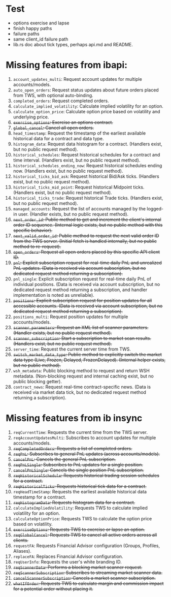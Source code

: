 # Test
- options exercise and lapse
- finish happy paths
- failure paths
- same client_id failure path
- lib.rs doc about tick types, perhaps api.md and README.

# Missing features from ibapi:
1.  `account_updates_multi`: Request account updates for multiple accounts/models.
2.  `auto_open_orders`: Request status updates about future orders placed from TWS, with optional auto-binding.
3.  `completed_orders`: Request completed orders.
4.  `calculate_implied_volatility`: Calculate implied volatility for an option.
5.  `calculate_option_price`: Calculate option price based on volatility and underlying price.
6.  ~~`exercise_options`: Exercise an options contract.~~
7.  ~~`global_cancel`: Cancel all open orders.~~
8.  `head_timestamp`: Request the timestamp of the earliest available historical data for a contract and data type.
9.  `histogram_data`: Request data histogram for a contract. (Handlers exist, but no public request method).
10. `historical_schedules`: Request historical schedules for a contract and time interval. (Handlers exist, but no public request
method).
11. `historical_schedules_ending_now`: Request historical schedules ending now. (Handlers exist, but no public request method).
12. `historical_ticks_bid_ask`: Request historical Bid/Ask ticks. (Handlers exist, but no public request method).
13. `historical_ticks_mid_point`: Request historical Midpoint ticks. (Handlers exist, but no public request method).
14. `historical_ticks_trade`: Request historical Trade ticks. (Handlers exist, but no public request method).
15. `managed_accounts`: Request the list of accounts managed by the logged-in user. (Handler exists, but no public request method).
16. ~~`next_order_id`: Public method to get and increment the client's internal order ID sequence. (Internal logic exists, but no
public method with this specific behavior).~~
17. ~~`next_valid_order_id`: Public method to request the next valid order ID from the TWS server. (Initial fetch is handled
internally, but no public method to re-request).~~
18. ~~`open_orders`: Request all open orders placed by this specific API client ID.~~
19. ~~`pnl`: Explicit subscription request for real-time daily PnL and unrealized PnL updates. (Data is received via account
subscription, but no dedicated request method returning a subscription).~~
20. `pnl_single`: Explicit subscription request for real-time daily PnL of individual positions. (Data is received via account
subscription, but no dedicated request method returning a subscription, and handler implementation is noted as unreliable).
21. ~~`positions`: Explicit subscription request for position updates for all accessible accounts. (Data is received via account
subscription, but no dedicated request method returning a subscription).~~
22. `positions_multi`: Request position updates for multiple accounts/models.
23. ~~`scanner_parameters`: Request an XML list of scanner parameters. (Handler exists, but no public request method).~~
24. ~~`scanner_subscription`: Start a subscription to market scan results. (Handlers exist, but no public request method).~~
25. `server_time`: Request the current server time from TWS.
26. ~~`switch_market_data_type`: Public method to explicitly switch the market data type (Live, Frozen, Delayed, FrozenDelayed).
(Internal helper exists, but no public method).~~
27. `wsh_metadata`: Public blocking method to request and return WSH metadata. (Non-blocking request and internal caching exist, but
no public blocking getter).
28. `contract_news`: Request real-time contract-specific news. (Data is received via market data tick, but no dedicated request
method returning a subscription).

# Missing features from ib insync
1.  `reqCurrentTime`: Requests the current time from the TWS server.
2.  `reqAccountUpdatesMulti`: Subscribes to account updates for multiple accounts/models.
3.  ~~`reqCompletedOrders`: Requests a list of completed orders.~~
4.  ~~`reqPnL`: Subscribes to general PnL updates (across accounts/models).~~
5.  ~~`cancelPnL`: Cancels the general PnL subscription.~~
6.  ~~`reqPnLSingle`: Subscribes to PnL updates for a single position.~~
7.  ~~`cancelPnLSingle`: Cancels the single position PnL subscription.~~
8.  ~~`reqHistoricalSchedule`: Requests historical trading session schedules for a contract.~~
9.  ~~`reqHistoricalTicks`: Requests historical tick data for a contract.~~
10. `reqHeadTimeStamp`: Requests the earliest available historical data timestamp for a contract.
11. ~~`reqHistogramData`: Requests histogram data for a contract.~~
12. `calculateImpliedVolatility`: Requests TWS to calculate implied volatility for an option.
13. `calculateOptionPrice`: Requests TWS to calculate the option price based on volatility.
14. ~~`exerciseOptions`: Requests TWS to exercise or lapse an option.~~
15. ~~`reqGlobalCancel`: Requests TWS to cancel all active orders across all clients.~~
16. `requestFA`: Requests Financial Advisor configuration (Groups, Profiles, Aliases).
17. `replaceFA`: Replaces Financial Advisor configuration.
18. `reqUserInfo`: Requests the user's white branding ID.
19. ~~`reqScannerData`: Performs a blocking market scanner request.~~
20. ~~`reqScannerSubscription`: Subscribes to streaming market scanner data.~~
21. ~~`cancelScannerSubscription`: Cancels a market scanner subscription.~~
22. ~~`whatIfOrder`: Requests TWS to calculate margin and commission impact for a potential order without placing it.~~
